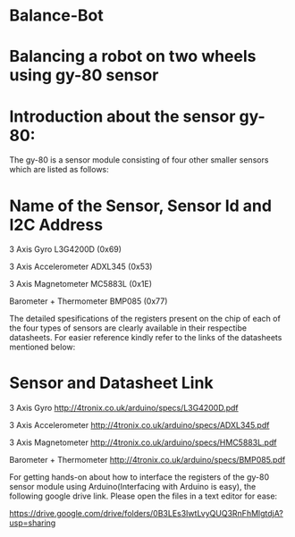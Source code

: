 # Balance-Bot

# Balancing a robot on two wheels using gy-80 sensor

# Introduction about the sensor gy-80:
 The gy-80 is a sensor module consisting of four other smaller sensors which are listed as follows:
 
# Name of the Sensor, Sensor Id and I2C Address

 3 Axis Gyro	                         L3G4200D  	(0x69)	

 3 Axis Accelerometer	            ADXL345     (0x53)	
 
 3 Axis Magnetometer           MC5883L	    (0x1E)	
 
 Barometer + Thermometer    BMP085	    (0x77)	
 
 
 The detailed spesifications of the registers present on the chip of each of the four types of sensors are clearly available in their
 respectibe datasheets. For easier reference kindly refer to the links of the datasheets mentioned below:
 
 # Sensor                    and Datasheet Link
 
  3 Axis Gyro	              http://4tronix.co.uk/arduino/specs/L3G4200D.pdf
 
  3 Axis Accelerometer	     http://4tronix.co.uk/arduino/specs/ADXL345.pdf	
  
  3 Axis Magnetometer       http://4tronix.co.uk/arduino/specs/HMC5883L.pdf
  
  Barometer + Thermometer   http://4tronix.co.uk/arduino/specs/BMP085.pdf
  
  For getting hands-on about how to interface the registers of the gy-80 sensor module using Arduino(Interfacing with Arduino is easy),
  the following google drive link. Please open the files in a text editor for ease:
  
  https://drive.google.com/drive/folders/0B3LEs3IwtLvyQUQ3RnFhMlgtdjA?usp=sharing
  
